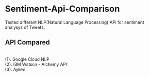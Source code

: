 # Sentiment-Api-Comparison
Tested different NLP(Natural Language Processing) API for sentiment analysys of Tweets.

## API Compared
<br />(1). Google Cloud NLP
<br />(2). IBM Watson - Alchemy API
<br />(3). Aylien
